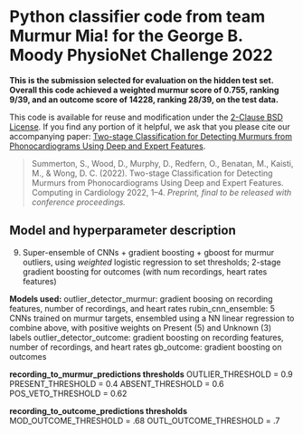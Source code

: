 # Python classifier code from team Murmur Mia! for the George B. Moody PhysioNet Challenge 2022

**This is the submission selected for evaluation on the hidden test set. Overall this code achieved a weighted murmur score of 0.755, ranking 9/39, and an outcome score of 14228, ranking 28/39, on the test data.**

This code is available for reuse and modification under the [2-Clause BSD License](https://opensource.org/licenses/BSD-2-Clause). If you find any portion of it helpful, we ask that you please cite our accompanying paper: [Two-stage Classification for Detecting Murmurs from Phonocardiograms Using Deep and Expert Features]().

> Summerton, S., Wood, D., Murphy, D., Redfern, O., Benatan, M., Kaisti, M., & Wong, D. C. (2022). Two-stage Classification for Detecting Murmurs from Phonocardiograms Using Deep and Expert Features. Computing in Cardiology 2022, 1–4. *Preprint, final to be released with conference proceedings.*

## Model and hyperparameter description

09. Super-ensemble of CNNs + gradient boosting + gboost for murmur outliers, using *weighted* logistic regression to set thresholds; 2-stage gradient boosting for outcomes (with num recordings, heart rates features)

**Models used:**
outlier_detector_murmur: gradient boosing on recording features, number of recordings, and heart rates 
rubin_cnn_ensemble: 5 CNNs trained on murmur targets, ensembled using a NN
linear regression to combine above, with positive weights on Present (5) and Unknown (3) labels
outlier_detector_outcome: gradient boosting on recording features, number of recordings, and heart rates
gb_outcome: gradient boosting on outcomes

**recording_to_murmur_predictions thresholds**
OUTLIER_THRESHOLD = 0.9
PRESENT_THRESHOLD = 0.4
ABSENT_THRESHOLD = 0.6
POS_VETO_THRESHOLD = 0.62

**recording_to_outcome_predictions thresholds**
MOD_OUTCOME_THRESHOLD = .68
OUTL_OUTCOME_THRESHOLD = .7
